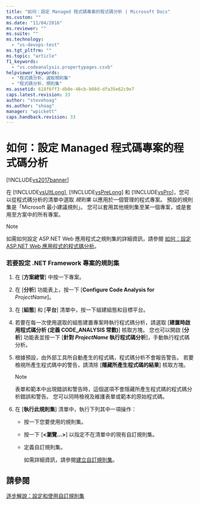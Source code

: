 ```yaml
---
title: "如何：設定 Managed 程式碼專案的程式碼分析 | Microsoft Docs"
ms.custom: ""
ms.date: "11/04/2016"
ms.reviewer: ""
ms.suite: ""
ms.technology: 
  - "vs-devops-test"
ms.tgt_pltfrm: ""
ms.topic: "article"
f1_keywords: 
  - "vs.codeanalysis.propertypages.csvb"
helpviewer_keywords: 
  - "程式碼分析，選取規則集"
  - "程式碼分析，規則集"
ms.assetid: 618f6ff3-db0e-46cb-b08d-dfa35e62c9e7
caps.latest.revision: 33
author: "stevehoag"
ms.author: "shoag"
manager: "wpickett"
caps.handback.revision: 33
---
```

# 如何：設定 Managed 程式碼專案的程式碼分析
[!INCLUDE[vs2017banner](../code-quality/includes/vs2017banner.md)]

在 [!INCLUDE[vsUltLong](../code-quality/includes/vsultlong_md.md)], [!INCLUDE[vsPreLong](../code-quality/includes/vsprelong_md.md)] 和 [!INCLUDE[vsPro](../code-quality/includes/vspro_md.md)]，您可以從程式碼分析的清單中選取 *規則集* 以應用於一個管理的程式專案。  預設的規則集是「Microsoft 最小建議規則」。  您可以套用其他規則集至某一個專案，或是套用至方案中的所有專案。  
  
> [!NOTE]
>  如需如何設定 ASP.NET Web 應用程式之規則集的詳細資訊，請參閱 [如何：設定 ASP.NET Web 應用程式的程式碼分析](../code-quality/how-to-configure-code-analysis-for-an-aspnet-web-application.md)。  
  
### 若要設定 .NET Framework 專案的規則集  
  
1.  在 \[**方案總管**\] 中按一下專案。  
  
2.  在 \[**分析**\] 功能表上，按一下 \[**Configure Code Analysis for** *ProjectName*\]。  
  
3.  在 \[**組態**\] 和 \[**平台**\] 清單中，按一下組建組態和目標平台。  
  
4.  若要在每一次使用選取的組態建置專案時執行程式碼分析，請選取 \[**建置時啟用程式碼分析 \(定義 CODE\_ANALYSIS 常數\)**\] 核取方塊。  您也可以開啟 \[**分析**\] 功能表並按一下 \[**針對 *ProjectName* 執行程式碼分析**\]，手動執行程式碼分析。  
  
5.  根據預設，由外部工具所自動產生的程式碼，程式碼分析不會報告警告。  若要檢視所產生程式碼中的警告，請清除 \[**隱藏所產生程式碼的結果**\] 核取方塊。  
  
    > [!NOTE]
    >  表單和範本中出現錯誤和警告時，這個選項不會隱藏所產生程式碼的程式碼分析錯誤和警告。  您可以同時檢視及維護表單或範本的原始程式碼。  
  
6.  在 \[**執行此規則集**\] 清單中，執行下列其中一項操作：  
  
    -   按一下您要使用的規則集。  
  
    -   按一下 \[**\<瀏覽...\>**\] 以指定不在清單中的現有自訂規則集。  
  
    -   定義自訂規則集。  
  
         如需詳細資訊，請參閱[建立自訂規則集](../code-quality/creating-custom-code-analysis-rule-sets.md)。  
  
## 請參閱  
 [逐步解說：設定和使用自訂規則集](../code-quality/walkthrough-configuring-and-using-a-custom-rule-set.md)